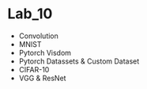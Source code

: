 # Lab_10

- Convolution
- MNIST
- Pytorch Visdom
- Pytorch Datassets & Custom Dataset
- CIFAR-10
- VGG & ResNet
